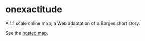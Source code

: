 onexactitude
============

A 1:1 scale online map; a Web adaptation of a Borges short story.

See the [hosted map](http://npdoty.name/onexactitude/).